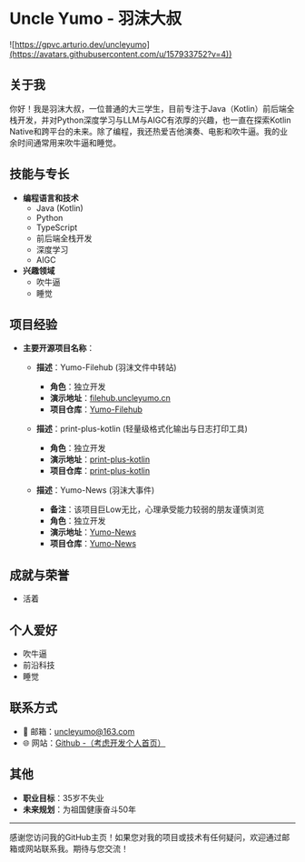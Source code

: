 # Uncle Yumo - 羽沫大叔

![https://gpvc.arturio.dev/uncleyumo](https://avatars.githubusercontent.com/u/157933752?v=4))

## 关于我

你好！我是羽沫大叔，一位普通的大三学生，目前专注于Java（Kotlin）前后端全栈开发，并对Python深度学习与LLM与AIGC有浓厚的兴趣，也一直在探索Kotlin Native和跨平台的未来。除了编程，我还热爱吉他演奏、电影和吹牛逼。我的业余时间通常用来吹牛逼和睡觉。

## 技能与专长

- **编程语言和技术**
  - Java (Kotlin)
  - Python
  - TypeScript
  - 前后端全栈开发
  - 深度学习
  - AIGC
- **兴趣领域**
  - 吹牛逼
  - 睡觉

## 项目经验

- **主要开源项目名称**：
  - **描述**：Yumo-Filehub (羽沫文件中转站)
    - **角色**：独立开发
    - **演示地址**：[filehub.uncleyumo.cn](http://filehub.uncleyumo.cn)
    - **项目仓库**：[Yumo-Filehub](https://github.com/UncleYumo/Yumo-Filehub)
 
  - **描述**：print-plus-kotlin (轻量级格式化输出与日志打印工具)
    - **角色**：独立开发
    - **演示地址**：[print-plus-kotlin](https://github.com/UncleYumo/print-plus-kotlin)
    - **项目仓库**：[print-plus-kotlin](https://github.com/UncleYumo/print-plus-kotlin)

  - **描述**：Yumo-News (羽沫大事件)
    - **备注**：该项目巨Low无比，心理承受能力较弱的朋友谨慎浏览
    - **角色**：独立开发
    - **演示地址**：[Yumo-News](https://news.uncleyumo.cn)
    - **项目仓库**：[Yumo-News](https://github.com/UncleYumo/springboot-vue3-pros/tree/main/heimacase-bigevent)
 
## 成就与荣誉

- 活着

## 个人爱好

- 吹牛逼
- 前沿科技
- 睡觉

## 联系方式

- 📧 邮箱：[uncleyumo@163.com](mailto:uncleyumo@163.com)
- 🌐 网站：[Github -（考虑开发个人首页）](https://github.com/UncleYumo/UncleYumo)

## 其他

- **职业目标**：35岁不失业
- **未来规划**：为祖国健康奋斗50年

---

感谢您访问我的GitHub主页！如果您对我的项目或技术有任何疑问，欢迎通过邮箱或网站联系我。期待与您交流！
